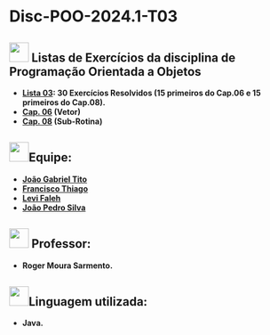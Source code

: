 # Disc-POO-2024.1-T03

## <img src="https://media.giphy.com/media/v1.Y2lkPTc5MGI3NjExMWdoMDY5aDhpcXplZ2F3MDF4YmdrcjJscG0yZXVsb3FtbnRiMHZ3ZSZlcD12MV9pbnRlcm5hbF9naWZfYnlfaWQmY3Q9cw/Exth4v6m9wexvz3oPK/giphy.gif" width="35"><b> Listas de Exercícios da disciplina de Programação Orientada a Objetos

- [Lista 03](https://github.com/joaopedrosilva23/Disc-POO-2024.1-T03): 30 Exercícios Resolvidos (15 primeiros do Cap.06 e 15 primeiros do Cap.08). <br>
 - [Cap. 06](https://github.com/joaopedrosilva23/Disc-POO-2024.1-T03/tree/main/Cap06/Questões-Resolvidas) (Vetor)
 - [Cap. 08](https://github.com/joaopedrosilva23/Disc-POO-2024.1-T03/tree/main/Cap08/Questões-Resolvidas) (Sub-Rotina)


##  <img src="https://media.giphy.com/media/v1.Y2lkPTc5MGI3NjExMWdoMDY5aDhpcXplZ2F3MDF4YmdrcjJscG0yZXVsb3FtbnRiMHZ3ZSZlcD12MV9pbnRlcm5hbF9naWZfYnlfaWQmY3Q9cw/Exth4v6m9wexvz3oPK/giphy.gif" width="35"><b>Equipe:
- [João Gabriel Tito](https://github.com/JaoTitow)
- [Francisco Thiago](https://github.com/thhiago09)
- [Levi Faleh](https://github.com/LeviFaleh)
- [João Pedro Silva](https://github.com/joaopedrosilva23)
##  <img src="https://media.giphy.com/media/v1.Y2lkPTc5MGI3NjExbmoya3lteXBxdWxqNHdmNTZuZWN0anRqMXlwNW03bnNkODd2YmZxMCZlcD12MV9pbnRlcm5hbF9naWZfYnlfaWQmY3Q9cw/KeQf3wNoXaft4IhWcW/giphy.gif" width="35"><b> Professor:
- Roger Moura Sarmento.

## <img src="https://media.giphy.com/media/v1.Y2lkPTc5MGI3NjExMWdoMDY5aDhpcXplZ2F3MDF4YmdrcjJscG0yZXVsb3FtbnRiMHZ3ZSZlcD12MV9pbnRlcm5hbF9naWZfYnlfaWQmY3Q9cw/Exth4v6m9wexvz3oPK/giphy.gif" width="35"><b>Linguagem utilizada:
- Java.
